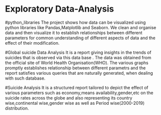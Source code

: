 # Exploratory Data-Analysis
#python_libraries
The project shows how data can be visualized using python libraries like Pandas,Matplotlib and Seaborn. We clean and organise data and then visualize it to establish relationships between different parameters for common understanding of different aspects of data and the effect of their modification.

#Global suicide Data Analysis
It is a report giving insights in the trends of suicides that is observed via this data base . The data was obtained from the official site of World Health Organisation(WHO). The various graphs promptly establishes relationship between different parametrs and the report satisfies various queries that are naturally generated, when dealing with such database.

#Suicide Analysis
It is a structured report tailored to depict the effect of various parameters such as economy,means availability,gender,etc on the suicide rates across the globe and also representing its country wise,continental wise,gender wise as well as Period wise(2000-2019) distribution.
